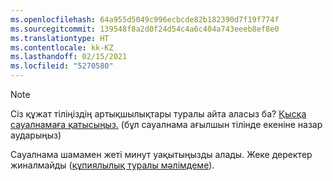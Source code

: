 ```yaml
---
ms.openlocfilehash: 64a955d5049c996ecbcde82b182390d7f19f774f
ms.sourcegitcommit: 139548f8a2d0f24d54c4a6c404a743eeeb8ef8e0
ms.translationtype: HT
ms.contentlocale: kk-KZ
ms.lasthandoff: 02/15/2021
ms.locfileid: "5270580"
---
```

> [!NOTE]
>Сіз құжат тіліңіздің артықшылықтары туралы айта аласыз ба? [Қысқа сауалнамаға қатысыңыз.](https://aka.ms/BAG_Docs_Language_Survey) (бұл сауалнама ағылшын тілінде екеніне назар аударыңыз)
>
>Сауалнама шамамен жеті минут уақытыңызды алады. Жеке деректер жиналмайды ([құпиялылық туралы мәлімдеме](https://go.microsoft.com/fwlink/?LinkId=521839)).
